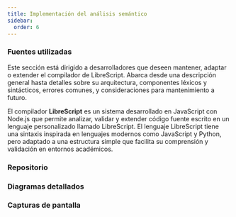 ```yaml
---
title: Implementación del análisis semántico 
sidebar:
  order: 6
---
```

### Fuentes utilizadas

Este sección está dirigido a desarrolladores que deseen mantener, adaptar o extender el compilador de LibreScript. Abarca desde una descripción general hasta detalles sobre su arquitectura, componentes léxicos y sintácticos, errores comunes, y consideraciones para mantenimiento a futuro.

El compilador **LibreScript** es un sistema desarrollado en JavaScript con Node.js que permite analizar, validar y extender código fuente escrito en un lenguaje personalizado llamado LibreScript. El lenguaje LibreScript tiene una sintaxis inspirada en lenguajes modernos como JavaScript y Python, pero adaptado a una estructura simple que facilita su comprensión y validación en entornos académicos.

### Repositorio
### Diagramas detallados
### Capturas de pantalla